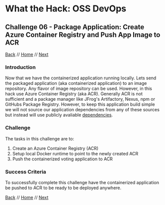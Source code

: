 # What the Hack: OSS DevOps

## Challenge 06 - Package Application: Create Azure Container Registry and Push App Image to ACR
[Back](challenge05.md) // [Home](../readme.md) // [Next](challenge07.md)

### Introduction

Now that we have the containerized application running locally. Lets send the packaged application (aka containerized application) to an image repository. Any flavor of image repository can be used. However, in this hack use Azure Container Registry (aka ACR). Generally ACR is not sufficient and a package manager like JFrog's Artifactory, Nexus, npm or GitHubs Package Registry. However, to keep this application build simple we will not source our application dependencies from any of these sources but instead will use publicly avaliable [dependencies](Resources/Challenge-03/app/src/requirements.txt).

### Challenge

The tasks in this challenge are to:
1. Create an Azure Container Registry (ACR)
2. Setup local Docker runtime to point to the newly created ACR
3. Push the containerized voting application to ACR


### Success Criteria

To successfully complete this challenge have the containerized application be pushed to ACR to be ready to be deployed anywhere.

[Back](challenge05.md) // [Home](../readme.md) // [Next](challenge07.md)